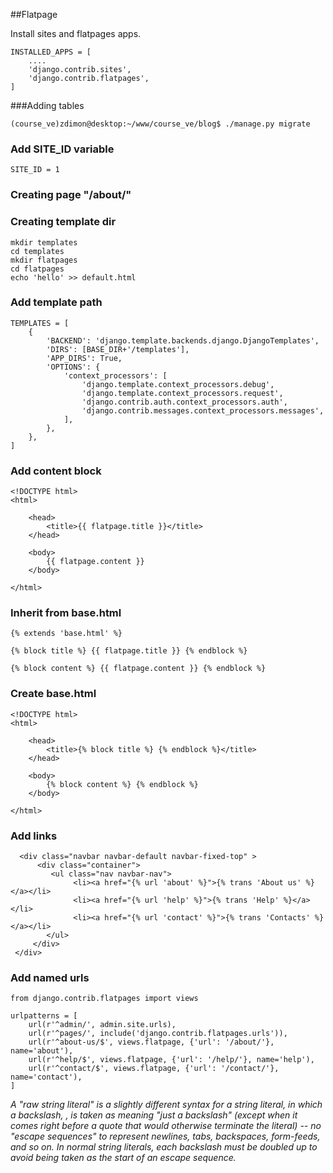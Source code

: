 ##Flatpage

Install sites and flatpages apps.


    INSTALLED_APPS = [
        ....
        'django.contrib.sites',
        'django.contrib.flatpages',
    ]

###Adding tables

    (course_ve)zdimon@desktop:~/www/course_ve/blog$ ./manage.py migrate

### Add SITE_ID variable

    SITE_ID = 1

### Creating page "/about/"

### Creating template dir

    mkdir templates
    cd templates
    mkdir flatpages
    cd flatpages
    echo 'hello' >> default.html

### Add template path


    TEMPLATES = [
        {
            'BACKEND': 'django.template.backends.django.DjangoTemplates',
            'DIRS': [BASE_DIR+'/templates'],
            'APP_DIRS': True,
            'OPTIONS': {
                'context_processors': [
                    'django.template.context_processors.debug',
                    'django.template.context_processors.request',
                    'django.contrib.auth.context_processors.auth',
                    'django.contrib.messages.context_processors.messages',
                ],
            },
        },
    ]

### Add content block

    <!DOCTYPE html>
    <html>

        <head>
            <title>{{ flatpage.title }}</title>
        </head>

        <body>
            {{ flatpage.content }}
        </body>

    </html>

### Inherit from base.html

    {% extends 'base.html' %}
    
    {% block title %} {{ flatpage.title }} {% endblock %}

    {% block content %} {{ flatpage.content }} {% endblock %}
    
### Create base.html

    <!DOCTYPE html>
    <html>

        <head>
            <title>{% block title %} {% endblock %}</title>
        </head>

        <body>
            {% block content %} {% endblock %}
        </body>

    </html>

### Add links


      <div class="navbar navbar-default navbar-fixed-top" >
          <div class="container">
             <ul class="nav navbar-nav">
                  <li><a href="{% url 'about' %}">{% trans 'About us' %}</a></li>
                  <li><a href="{% url 'help' %}">{% trans 'Help' %}</a></li>
                  <li><a href="{% url 'contact' %}">{% trans 'Contacts' %}</a></li>
            </ul>
         </div>
     </div>

### Add named urls

    from django.contrib.flatpages import views

    urlpatterns = [
        url(r'^admin/', admin.site.urls),
        url(r'^pages/', include('django.contrib.flatpages.urls')),
        url(r'^about-us/$', views.flatpage, {'url': '/about/'}, name='about'),
        url(r'^help/$', views.flatpage, {'url': '/help/'}, name='help'),
        url(r'^contact/$', views.flatpage, {'url': '/contact/'}, name='contact'),
    ]



*A "raw string literal" is a slightly different syntax for a string literal, in which a backslash, \, is taken as meaning "just a backslash" (except when it comes right before a quote that would otherwise terminate the literal) -- no "escape sequences" to represent newlines, tabs, backspaces, form-feeds, and so on. In normal string literals, each backslash must be doubled up to avoid being taken as the start of an escape sequence.*









